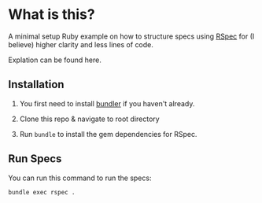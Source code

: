 # What is this?

A minimal setup Ruby example on how to structure specs using [RSpec](http://rspec.info/) for (I believe) higher clarity and less lines of code.

Explation can be found here.

## Installation

1. You first need to install [bundler](https://bundler.io/) if you haven't already. 

2. Clone this repo & navigate to root directory

3. Run `bundle` to install the gem dependencies for RSpec.

## Run Specs

You can run this command to run the specs:

```
bundle exec rspec .
```
